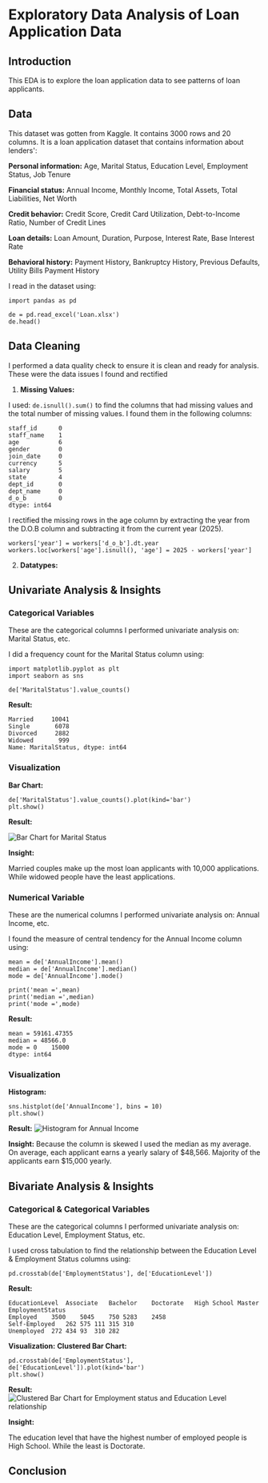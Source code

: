# Exploratory Data Analysis of Loan Application Data
## Introduction
This EDA is to explore the loan application data to see patterns of loan applicants.

## Data
This dataset was gotten from Kaggle. It contains 3000 rows and 20 columns. It is a loan application dataset that contains information about lenders':

**Personal information:** Age, Marital Status, Education Level, Employment Status, Job Tenure

**Financial status:** Annual Income, Monthly Income, Total Assets, Total Liabilities, Net Worth

**Credit behavior:** Credit Score, Credit Card Utilization, Debt-to-Income Ratio, Number of Credit Lines

**Loan details:** Loan Amount, Duration, Purpose, Interest Rate, Base Interest Rate

**Behavioral history:** Payment History, Bankruptcy History, Previous Defaults, Utility Bills Payment History

I read in the dataset using:
```
import pandas as pd

de = pd.read_excel('Loan.xlsx')
de.head()
```

## Data Cleaning
I performed a data quality check to ensure it is clean and ready for analysis. These were the data issues I found and rectified
1. **Missing Values:**

I used: ```de.isnull().sum()``` to find the columns that had missing values and the total number of missing values. I found them in the following columns:
```
staff_id      0
staff_name    1
age           6
gender        0
join_date     0
currency      5
salary        5
state         4
dept_id       0
dept_name     0
d_o_b         0
dtype: int64
```
I rectified the missing rows in the age column by extracting the year from the D.O.B column and subtracting it from the current year (2025).
```
workers['year'] = workers['d_o_b'].dt.year
workers.loc[workers['age'].isnull(), 'age'] = 2025 - workers['year']
```

2. **Datatypes:**

## Univariate Analysis & Insights
### Categorical Variables
These are the categorical columns I performed univariate analysis on: Marital Status, etc.

I did a frequency count for the Marital Status column using:
```
import matplotlib.pyplot as plt
import seaborn as sns

de['MaritalStatus'].value_counts()
```
**Result:**
```
Married     10041
Single       6078
Divorced     2882
Widowed       999
Name: MaritalStatus, dtype: int64
```
### Visualization
**Bar Chart:**
```
de['MaritalStatus'].value_counts().plot(kind='bar')
plt.show()
```
**Result:**

![Bar Chart for Marital Status](images/bar1.png)

**Insight:**

Married couples make up the most loan applicants with 10,000 applications. While widowed people have the least applications. 

### Numerical Variable
These are the numerical columns I performed univariate analysis on: Annual Income, etc.

I found the measure of central tendency for the Annual Income column using:
```
mean = de['AnnualIncome'].mean()
median = de['AnnualIncome'].median()
mode = de['AnnualIncome'].mode()

print('mean =',mean)
print('median =',median)
print('mode =',mode)
```

**Result:**
```
mean = 59161.47355
median = 48566.0
mode = 0    15000
dtype: int64
```

### Visualization
**Histogram:**

```
sns.histplot(de['AnnualIncome'], bins = 10)
plt.show()
```
**Result:**
![Histogram for Annual Income](images/Histogram.png)

**Insight:**
Because the column is skewed I used the median as my average. On average, each applicant earns a yearly salary of $48,566. Majority of the applicants earn $15,000 yearly.

## Bivariate Analysis & Insights
### Categorical & Categorical Variables
These are the categorical columns I performed univariate analysis on: Education Level, Employment Status, etc.

I used cross tabulation to find the relationship between the Education Level & Employment Status columns using:
```
pd.crosstab(de['EmploymentStatus'], de['EducationLevel'])
```
**Result:**
```
EducationLevel	Associate	Bachelor	Doctorate	High School	Master
EmploymentStatus					
Employed	3500	5045	750	5283	2458
Self-Employed	262	575	111	315	310
Unemployed	272	434	93	310	282
```
**Visualization:**
**Clustered Bar Chart:**
```
pd.crosstab(de['EmploymentStatus'], de['EducationLevel']).plot(kind='bar')
plt.show()
```
**Result:**
![Clustered Bar Chart for Employment status and Education Level relationship](images/clusteredbarchart.png)

**Insight:**

The education level that have the highest number of employed people is High School. While the least is Doctorate.

## Conclusion

